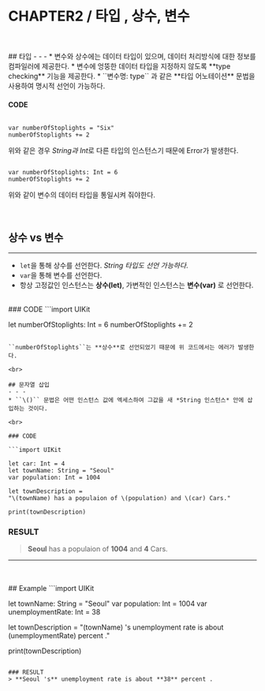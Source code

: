 # CHAPTER2 / 타입 , 상수, 변수
<br>
<br>
## 타입
- - -
* 변수와 상수에는 데이터 타입이 있으며, 데이터 처리방식에 대한 정보를 컴파일러에 제공한다.
* 변수에 엉뚱한 데이터 타입을 지정하지 않도록 **type checking** 기능을 제공한다.
* ``변수명: type`` 과 같은 **타입 어노테이션** 문법을 사용하여 명시적 선언이 가능하다.
<br>

#### CODE
```import UIKit

var numberOfStoplights = "Six"
numberOfStoplights += 2

```
위와 같은 경우 *String과 Int*로 다른 타입의 인스턴스기 때문에 Error가 발생한다.


```import UIKit

var numberOfStoplights: Int = 6
numberOfStoplights += 2
```
위와 같이 변수의 데이터 타입을 통일시켜 줘야한다.  

<br>

## 상수 vs 변수
- - -
* ``let``을 통해 상수를 선언한다. *String 타입도 선언 가능하다*.
* ``var``을 통해 변수를 선언한다.
* 항상 고정값인 인스턴스는 **상수(let)**, 가변적인 인스턴스는 **변수(var)** 로 선언한다.

<br>
### CODE
```import UIKit

let numberOfStoplights: Int = 6
numberOfStoplights += 2
```

``numberOfStoplights``는 **상수**로 선언되었기 때문에 위 코드에서는 에러가 발생한다.

<br>

## 문자열 삽입
- - -
* ``\()`` 문법은 어떤 인스턴스 값에 엑세스하여 그값을 새 *String 인스턴스* 안에 삽입하는 것이다.

<br>

### CODE

```import UIKit

let car: Int = 4
let townName: String = "Seoul"
var population: Int = 1004

let townDescription =
"\(townName) has a populaion of \(population) and \(car) Cars."

print(townDescription)
```

### RESULT

> **Seoul** has a populaion of **1004** and **4** Cars.



- - -
<br>
<br>
## Example
```import UIKit

let townName: String = "Seoul"
var population: Int = 1004
var  unemploymentRate: Int = 38

let townDescription =
"\(townName) 's unemployment rate is about \(unemploymentRate) percent ."

print(townDescription)
```

### RESULT
> **Seoul 's** unemployment rate is about **38** percent .
